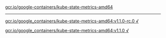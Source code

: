 [gcr.io/google-containers/kube-state-metrics-amd64](https://hub.docker.com/r/anjia0532/kube-state-metrics-amd64/tags/) 

----
[gcr.io/google_containers/kube-state-metrics-amd64:v1.1.0-rc.0 √](https://hub.docker.com/r/anjia0532/kube-state-metrics-amd64/tags/)

[gcr.io/google_containers/kube-state-metrics-amd64:v1.1.0 √](https://hub.docker.com/r/anjia0532/kube-state-metrics-amd64/tags/)

